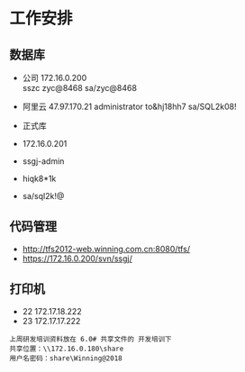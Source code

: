 # 工作安排

## 数据库
- 公司
  172.16.0.200  
  sszc
  zyc@8468
  sa/zyc@8468


- 阿里云
  47.97.170.21
  administrator
  to&hj18hh7
  sa/SQL2k08!

- 正式库
- 172.16.0.201
- ssgj-admin
- hiqk8*1k
- sa/sql2k!@

##  代码管理
 * http://tfs2012-web.winning.com.cn:8080/tfs/
 * https://172.16.0.200/svn/ssgj/

## 打印机
 - 22 172.17.18.222
 - 23 172.17.17.222

```
上周研发培训资料放在 6.0# 共享文件的 开发培训下
共享位置：\\172.16.0.180\share
用户名密码：share\Winning@2018
```

